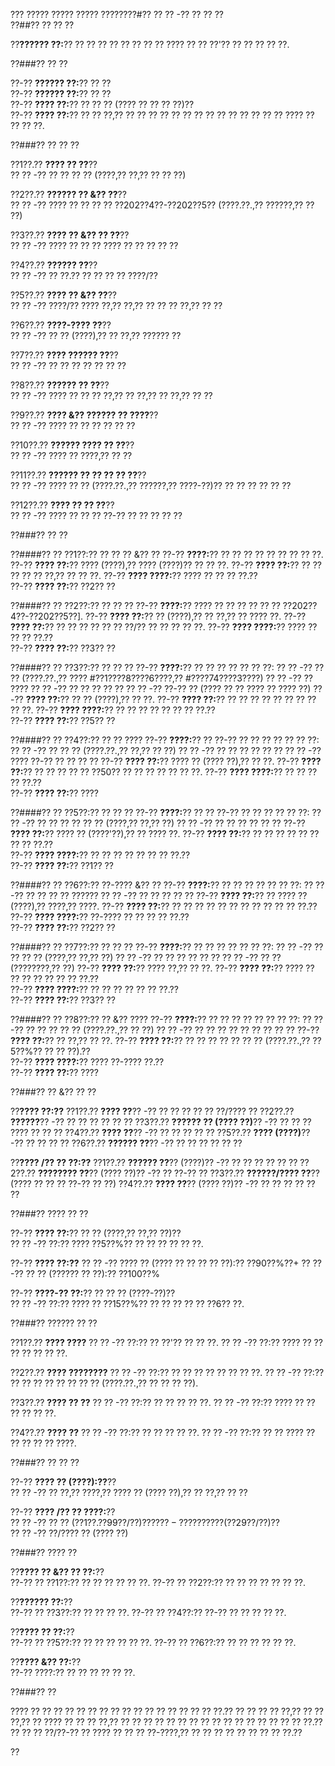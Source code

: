??? ????? ????? ????? ????????#?? ?? ?? -?? ?? ?? ??  
??##?? ?? ?? ??  

??**?????? ??:**?? ?? ?? ?? ?? ?? ?? ?? ?? ???? ?? ?? ??'?? ?? ?? ?? ?? ??.

??###?? ?? ??

??-?? **?????? ??:**?? ?? ??  
??-?? **?????? ??:**?? ?? ??  
??-?? **???? ??:**?? ?? ?? ?? (???? ?? ?? ?? ??)??  
??-?? **???? ??:**?? ?? ?? ??,?? ?? ?? ?? ?? ?? ?? ?? ?? ?? ?? ?? ?? ?? ?? ???? ?? ?? ?? ??.

??###?? ?? ?? ??

??1??.?? **???? ?? ??**??  
??  ?? -?? ?? ?? ?? ?? (????,?? ??,?? ?? ?? ??)

??2??.?? **?????? ?? &?? ??**??  
??  ?? -?? ???? ?? ?? ?? ?? ??202??4??-??202??5?? (????.??.,?? ??????,?? ?? ??)

??3??.?? **???? ?? &?? ?? ??**??  
??  ?? -?? ???? ?? ?? ?? ???? ?? ?? ?? ?? ??

??4??.?? **?????? ??**??  
??  ?? -?? ?? ??.?? ?? ?? ?? ?? ????/??

??5??.?? **???? ?? &?? ??**??  
??  ?? -?? ????/?? ???? ??,?? ??,?? ?? ?? ?? ??,?? ?? ??

??6??.?? **????-???? ??**??  
??  ?? -?? ?? ?? (????),?? ?? ??,?? ?????? ??

??7??.?? **???? ?????? ??**??  
??  ?? -?? ?? ?? ?? ?? ?? ?? ??

??8??.?? **?????? ?? ??**??  
??  ?? -?? ???? ?? ?? ?? ??,?? ?? ??,?? ?? ??,?? ?? ??

??9??.?? **???? &?? ?????? ?? ????**??  
??  ?? -?? ???? ?? ?? ?? ?? ?? ??

??10??.?? **?????? ???? ?? ??**??  
??   ?? -?? ???? ?? ????,?? ?? ??  

??11??.?? **?????? ?? ?? ?? ?? ??**??  
??   ?? -?? ???? ?? ?? (????.??.,?? ??????,?? ????-??)?? ?? ?? ?? ?? ?? ??

??12??.?? **???? ?? ?? ??**??  
??   ?? -?? ???? ?? ?? ?? ??-?? ?? ?? ?? ?? ??

??###?? ?? ??

??####?? ?? ??1??:?? ?? ?? ?? &?? ??
??-?? **????:**?? ?? ?? ?? ?? ?? ?? ?? ?? ??.
??-?? **???? ??:**?? ???? (????),?? ???? (????)?? ?? ?? ??.
??-?? **???? ??:**?? ?? ?? ?? ?? ?? ??,?? ?? ?? ??.
??-?? **???? ????:**?? ???? ?? ?? ?? ??.??  
??-?? **???? ??:**?? ??2?? ??

??####?? ?? ??2??:?? ?? ?? ??
??-?? **????:**?? ???? ?? ?? ?? ?? ?? ?? ??202??4??-??202??5??].
??-?? **???? ??:**?? ?? (????),?? ?? ??,?? ?? ???? ??.
??-?? **???? ??:**?? ?? ?? ?? ?? ?? ?? ??/?? ?? ?? ?? ?? ??.
??-?? **???? ????:**?? ???? ?? ?? ?? ??.??  
??-?? **???? ??:**?? ??3?? ??

??####?? ?? ??3??:?? ?? ?? ??
??-?? **????:**?? ?? ?? ?? ?? ?? ?? ??:
?? ?? -?? ?? ?? (????.??.,?? ???? #??1????8????6????,?? #????74????3????)
?? ?? -?? ?? ????
?? ?? -?? ?? ?? ?? ?? ??
?? ?? -?? ??-?? ?? (???? ?? ?? ???? ?? ???? ??)
??-?? **???? ??:**?? ?? ?? (????),?? ?? ??.
??-?? **???? ??:**?? ?? ?? ?? ?? ?? ?? ?? ?? ?? ??.
??-?? **???? ????:**?? ?? ?? ?? ?? ?? ?? ?? ??.??  
??-?? **???? ??:**?? ??5?? ??

??####?? ?? ??4??:?? ?? ?? ????
??-?? **????:**?? ?? ??-?? ?? ?? ?? ?? ?? ?? ??:
?? ?? -?? ?? ?? ?? (????.??.,?? ??,?? ?? ??)
?? ?? -?? ?? ?? ?? ?? ?? ??
?? ?? -?? ???? ??-?? ?? ?? ?? ??
??-?? **???? ??:**?? ???? ?? (???? ??),?? ?? ??.
??-?? **???? ??:**?? ?? ?? ?? ?? ?? ??50?? ?? ?? ?? ?? ?? ?? ??.
??-?? **???? ????:**?? ?? ?? ?? ?? ??.??  
??-?? **???? ??:**?? ????

??####?? ?? ??5??:?? ?? ?? ??
??-?? **????:**?? ?? ?? ??-?? ?? ?? ?? ?? ?? ??:
?? ?? -?? ?? ?? ?? ?? ?? ?? (????,?? ??,?? ??)
?? ?? -?? ?? ?? ?? ?? ?? ??
??-?? **???? ??:**?? ???? ?? (????'??),?? ?? ???? ??.
??-?? **???? ??:**?? ?? ?? ?? ?? ?? ?? ?? ?? ??.??  
??-?? **???? ????:**?? ?? ?? ?? ?? ?? ?? ?? ??.??  
??-?? **???? ??:**?? ??1?? ??

??####?? ?? ??6??:?? ??-???? &?? ??
??-?? **????:**?? ?? ?? ?? ?? ?? ?? ??:
?? ?? -?? ?? ?? ?? ?? ??????
?? ?? -?? ?? ?? ?? ?? ??
??-?? **???? ??:**?? ?? ???? ?? (????),?? ????,?? ????.
??-?? **???? ??:**?? ?? ?? ?? ?? ?? ?? ?? ?? ?? ?? ?? ??.??  
??-?? **???? ????:**?? ??-???? ?? ?? ?? ?? ??.??  
??-?? **???? ??:**?? ??2?? ??

??####?? ?? ??7??:?? ?? ?? ??
??-?? **????:**?? ?? ?? ?? ?? ?? ?? ??:
?? ?? -?? ?? ?? ?? ?? (????,?? ??,?? ??)
?? ?? -?? ?? ?? ?? ?? ?? ??
?? ?? -?? ?? ?? (????????,?? ??)
??-?? **???? ??:**?? ???? ??,?? ?? ??.
??-?? **???? ??:**?? ???? ?? ?? ?? ?? ?? ?? ?? ??.??  
??-?? **???? ????:**?? ?? ?? ?? ?? ?? ?? ??.??  
??-?? **???? ??:**?? ??3?? ??

??####?? ?? ??8??:?? ?? &?? ????
??-?? **????:**?? ?? ?? ?? ?? ?? ?? ?? ??:
?? ?? -?? ?? ?? ?? ?? ?? (????.??.,?? ?? ??)
?? ?? -?? ?? ?? ?? ?? ?? ?? ?? ?? ??
??-?? **???? ??:**?? ?? ??,?? ?? ??.
??-?? **???? ??:**?? ?? ?? ?? ?? ?? ?? ?? (????.??.,?? ??5??%?? ?? ?? ??).??  
??-?? **???? ????:**?? ???? ??-???? ??.??  
??-?? **???? ??:**?? ????

??###?? ?? &?? ?? ??  

??**???? ??:??**
??1??.?? **???? ??**?? -?? ?? ?? ?? ?? ?? ??/???? ??
??2??.?? **??????**?? -?? ?? ?? ?? ?? ?? ??
??3??.?? **?????? ?? (???? ??)**?? -?? ?? ?? ?? ???? ?? ?? ??
??4??.?? **???? ??**?? -?? ?? ?? ?? ?? ??
??5??.?? **???? (????)**?? -?? ?? ?? ?? ??
??6??.?? **?????? ??**?? -?? ?? ?? ?? ?? ?? ??

??**???? /?? ?? ??:??**
??1??.?? **?????? ??**?? (????)?? -?? ?? ?? ?? ?? ?? ??
??2??.?? **???????? ??**?? (???? ??)?? -?? ?? ??-?? ??
??3??.?? **??????/???? ??**?? (???? ?? ?? ?? ??-?? ?? ??)
??4??.?? **???? ??**?? (???? ??)?? -?? ?? ?? ?? ?? ?? ??

??###?? ???? ?? ??

??-?? **???? ??:**?? ?? ?? (????,?? ??,?? ??)??  
?? ?? -?? ??:?? ???? ??5??%?? ?? ?? ?? ?? ?? ??.

??-?? **???? ??:??**
?? ?? -?? ???? ?? (???? ?? ?? ?? ?? ??):?? ??90??%??+
?? ?? -?? ?? ?? (?????? ?? ??):?? ??100??%

??-?? **????-?? ??:**?? ?? ?? ?? (????-??)??  
?? ?? -?? ??:?? ???? ?? ??15??%?? ?? ?? ?? ?? ?? ??6?? ??.

??###?? ?????? ?? ??

??1??.?? **???? ????**
??  ?? -?? ??:?? ?? ??'?? ?? ?? ??.
??  ?? -?? ??:?? ???? ?? ?? ?? ?? ?? ?? ??.

??2??.?? **???? ????????**
??  ?? -?? ??:?? ?? ?? ?? ?? ?? ?? ?? ??.
??  ?? -?? ??:?? ?? ?? ?? ?? ?? ?? ?? ?? (????.??.,?? ?? ?? ?? ??).

??3??.?? **???? ?? ??**
??  ?? -?? ??:?? ?? ?? ?? ?? ??.
??  ?? -?? ??:?? ???? ?? ?? ?? ?? ?? ??.

??4??.?? **???? ??**
??  ?? -?? ??:?? ?? ?? ?? ?? ??.
??  ?? -?? ??:?? ?? ?? ???? ?? ?? ?? ?? ?? ????.

??###?? ?? ?? ??

??-?? **???? ?? (????):??**??  
?? ?? -?? ?? ??,?? ????,?? ???? ?? (???? ??),?? ?? ??,?? ?? ??  

??-?? **???? /?? ?? ????:**??  
?? ?? -?? ?? ?? ($??1??.??99??/??)??  
?? ?? -?? ?????? ?? ($??29??/??)??  
?? ?? -?? ??/???? ?? (???? ??)

??###?? ???? ??

??**???? ?? &?? ?? ??:**??  
??-?? ?? ??1??:?? ?? ?? ?? ?? ?? ??.
??-?? ?? ??2??:?? ?? ?? ?? ?? ?? ?? ??.

??**?????? ??:**??  
??-?? ?? ??3??:?? ?? ?? ?? ??.
??-?? ?? ??4??:?? ??-?? ?? ?? ?? ?? ??.

??**???? ?? ??:**??  
??-?? ?? ??5??:?? ?? ?? ?? ?? ?? ??.
??-?? ?? ??6??:?? ?? ?? ?? ?? ?? ??.

??**???? &?? ??:**??  
??-?? ????:?? ?? ?? ?? ?? ?? ??.

??###?? ??

???? ?? ?? ?? ?? ?? ?? ?? ?? ?? ?? ?? ?? ?? ?? ?? ?? ??.?? ?? ?? ?? ?? ??,?? ?? ?? ??,?? ?? ???? ?? ?? ?? ??,?? ?? ?? ?? ?? ?? ?? ?? ?? ?? ?? ?? ?? ?? ?? ?? ?? ??.?? ?? ?? ?? ??/??-?? ?? ???? ?? ?? ?? ??-????,?? ?? ?? ?? ?? ?? ?? ?? ?? ??.??

??